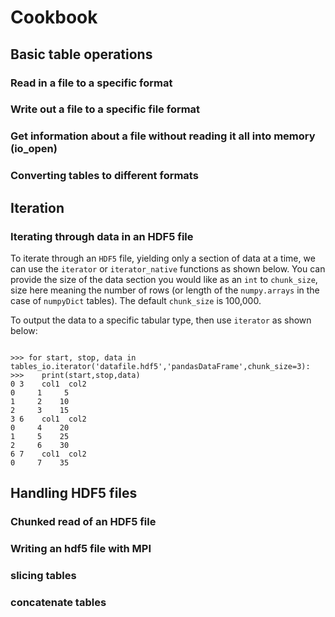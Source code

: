 # Cookbook

## Basic table operations

### Read in a file to a specific format

### Write out a file to a specific file format

### Get information about a file without reading it all into memory (io_open)

### Converting tables to different formats

## Iteration

### Iterating through data in an HDF5 file

To iterate through an `HDF5` file, yielding only a section of data at a time, we can use the `iterator` or `iterator_native` functions as shown below. You can provide the size of the data section you would like as an
`int` to `chunk_size`, size here meaning the number of rows (or length of the `numpy.arrays` in the case of `numpyDict` tables). The default `chunk_size` is 100,000.

To output the data to a specific tabular type, then use `iterator` as shown below:

```{doctest}

>>> for start, stop, data in tables_io.iterator('datafile.hdf5','pandasDataFrame',chunk_size=3):
>>>    print(start,stop,data)
0 3    col1  col2
0     1     5
1     2    10
2     3    15
3 6    col1  col2
0     4    20
1     5    25
2     6    30
6 7    col1  col2
0     7    35

```

## Handling HDF5 files

### Chunked read of an HDF5 file

### Writing an hdf5 file with MPI

### slicing tables

### concatenate tables
